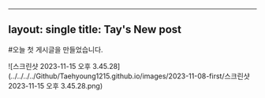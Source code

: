 ----
layout: single
title: Tay's New post
----

#오늘 첫 게시글을 만들었습니다.



![스크린샷 2023-11-15 오후 3.45.28](../../../../Github/Taehyoung1215.github.io/images/2023-11-08-first/스크린샷 2023-11-15 오후 3.45.28.png)
